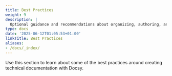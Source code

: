 ```yaml
---
title: Best Practices
weight: 9
description: |
  Optional guidance and recommendations about organizing, authoring, and managing your technical documentation.
type: docs
date: '2025-06-12T01:05:53+01:00'
linkTitle: Best Practices
aliases:
- /docs/_index/
---
```


Use this section to learn about some of the best practices around creating technical documentation with Docsy.
